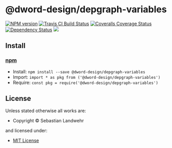 <!-- TITLE/ -->

<h1>@dword-design/depgraph-variables</h1>

<!-- /TITLE -->


<!-- BADGES/ -->

<span class="badge-npmversion"><a href="https://npmjs.org/package/@dword-design/depgraph-variables" title="View this project on NPM"><img src="https://img.shields.io/npm/v/@dword-design/depgraph-variables.svg" alt="NPM version" /></a></span>
<span class="badge-travisci"><a href="http://travis-ci.org/dword-design/depgraph" title="Check this project's build status on TravisCI"><img src="https://img.shields.io/travis/dword-design/depgraph/master.svg" alt="Travis CI Build Status" /></a></span>
<span class="badge-coveralls"><a href="https://coveralls.io/r/dword-design/depgraph" title="View this project's coverage on Coveralls"><img src="https://img.shields.io/coveralls/dword-design/depgraph.svg" alt="Coveralls Coverage Status" /></a></span>
<span class="badge-daviddm"><a href="https://david-dm.org/dword-design/depgraph" title="View the status of this project's dependencies on DavidDM"><img src="https://img.shields.io/david/dword-design/depgraph.svg" alt="Dependency Status" /></a></span>
<span class="badge-shields"><a href="https://img.shields.io/badge/renovate-enabled-brightgreen.svg"><img src="https://img.shields.io/badge/renovate-enabled-brightgreen.svg" /></a></span>

<!-- /BADGES -->


<!-- DESCRIPTION/ -->



<!-- /DESCRIPTION -->


<!-- INSTALL/ -->

<h2>Install</h2>

<a href="https://npmjs.com" title="npm is a package manager for javascript"><h3>npm</h3></a>
<ul>
<li>Install: <code>npm install --save @dword-design/depgraph-variables</code></li>
<li>Import: <code>import * as pkg from ('@dword-design/depgraph-variables')</code></li>
<li>Require: <code>const pkg = require('@dword-design/depgraph-variables')</code></li>
</ul>

<!-- /INSTALL -->


<!-- LICENSE/ -->

<h2>License</h2>

Unless stated otherwise all works are:

<ul><li>Copyright &copy; Sebastian Landwehr</li></ul>

and licensed under:

<ul><li><a href="http://spdx.org/licenses/MIT.html">MIT License</a></li></ul>

<!-- /LICENSE -->
